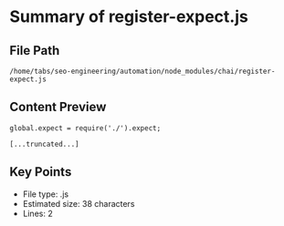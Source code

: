 # Summary of register-expect.js
  
## File Path
`/home/tabs/seo-engineering/automation/node_modules/chai/register-expect.js`

## Content Preview
```
global.expect = require('./').expect;

[...truncated...]
```

## Key Points
- File type: .js
- Estimated size: 38 characters
- Lines: 2
